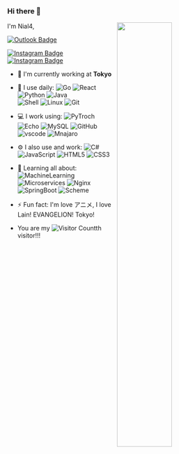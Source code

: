 ### Hi there 👋

<!--
**Nial4/Nial4** is a ✨ _special_ ✨ repository because its `README.md` (this file) appears on your GitHub profile.

Here are some ideas to get you started:

- 🔭 I’m currently working on ...
- 🌱 I’m currently learning ...
- 👯 I’m looking to collaborate on ...
- 🤔 I’m looking for help with ...
- 💬 Ask me about ...
- 📫 How to reach me: ...
- 😄 Pronouns: ...
- ⚡ Fun fact: ...
-->

[<img align="right" width="50%" src="https://github-readme-stats-ouuan.vercel.app/api?username=nial4&theme=dark&show_icons=true">](https://nial4.com)
I'm Nial4, 


[![Outlook Badge](https://img.shields.io/badge/Outlook-linear.hiya-blue)](mailto:linear.hiya@outlook.com)

[![Instagram Badge](https://img.shields.io/badge/-weibo-red?&logo=sinaweibo&logoColor=white&link=https://instagram.com/bvayt44fehba0ff/)](https://instagram.com/bvayt44fehba0ff)
[![Instagram Badge](https://img.shields.io/badge/-instagram-purple?&logo=instagram&logoColor=white&link=https://instagram.com/bvayt44fehba0ff/)](https://instagram.com/bvayt44fehba0ff)

- 🏢 I'm currently working at **Tokyo**
- 🚀 I use daily:
  ![Go](https://img.shields.io/badge/-Go-00ADD8?style=plastic&logo=go)
  ![React](https://img.shields.io/badge/-React-a200a2?style=plastic&logo=react)
  ![Python](https://img.shields.io/badge/-Python-3776AB?style=plastic&logo=Python)
  ![Java](https://img.shields.io/badge/-Java-3f4441?style=plastic&logo=JAVA)  
  ![Shell](https://img.shields.io/badge/-Shell-blasck?style=plastic&logo=Shell)
  ![Linux](https://img.shields.io/badge/-Linux-black?style=plastic&logo=Linux)
  ![Git](https://img.shields.io/badge/-Git-black?style=plastic&logo=git)
  
- 💻 I work using:
  ![PyTroch](https://img.shields.io/badge/-PyTorch-EE4C2C?style=plastic&logo=pytorch)
  ![Echo](https://img.shields.io/badge/-Echo-6DB33F?style=plastic&logo=Echo)
  ![MySQL](https://img.shields.io/badge/-MySQL-4479A1?style=plastic&logo=mysql)
  ![GitHub](https://img.shields.io/badge/-GitHub-181717?style=plastic&logo=github)
  ![vscode](https://img.shields.io/badge/-vscode%20-007ACC?style=plastic&logo=visualstudiocode)
  ![Mnajaro](https://img.shields.io/badge/-Mnajaro-35BF5C?style=plastic&logo=Manjaro)
- ⚙️ I also use and work:
  ![C#](https://img.shields.io/badge/-Csharp-239120?style=plastic&logo=csharp)
  ![JavaScript](https://img.shields.io/badge/-JavaScript-black?style=plastic&logo=javascript)
  ![HTML5](https://img.shields.io/badge/-HTML5-E34F26?style=plastic&logo=html5&logoColor=white)
  ![CSS3](https://img.shields.io/badge/-CSS3-1572B6?style=plastic&logo=css3)
  
- 🌱 Learning all about:
  ![MachineLearning](https://img.shields.io/badge/-MachineLearning-black?style=plastic&logo=MachineLearning)
  ![Microservices](https://img.shields.io/badge/-Microservices-black?style=plastic&logo=Microservices) 
  ![Nginx](https://img.shields.io/badge/-Nginx-009639?style=plastic&logo=Nginx) 
  ![SpringBoot](https://img.shields.io/badge/-SpringBoot-6DB33F?style=plastic&logo=SpringBoot)
  ![Scheme](https://img.shields.io/badge/-Scheme-black?style=plastic&logo=Lisp)
- ⚡️ Fun fact: I'm love アニメ, I love Lain! EVANGELION! Tokyo!

- You are my ![Visitor Count](https://profile-counter.glitch.me/Nial4/count.svg)th visitor!!!



